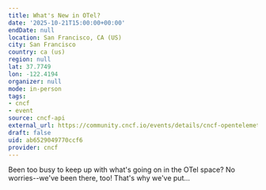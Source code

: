 ```yaml
---
title: What's New in OTel?
date: '2025-10-21T15:00:00+00:00'
endDate: null
location: San Francisco, CA (US)
city: San Francisco
country: ca (us)
region: null
lat: 37.7749
lon: -122.4194
organizer: null
mode: in-person
tags:
- cncf
- event
source: cncf-api
external_url: https://community.cncf.io/events/details/cncf-opentelemetry-live-presents-whats-new-in-otel/
draft: false
uid: ab6529049770ccf6
provider: cncf
---
```

Been too busy to keep up with what's going on in the OTel space? No worries--we've been there, too! That's why we've put...
